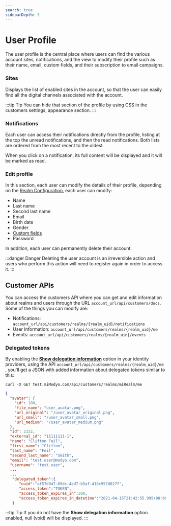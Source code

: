 ```yaml
---
search: true
sidebarDepth: 3
---
```


# User Profile

The user profile is the central place where users can find the various account sites, notifications, and the view to modify their profile such as their name, email, custom fields, and their subscription to email campaigns.

### Sites

Displays the list of enabled sites in the account, so that the user can easily find all the digital channels associated with the account.

:::tip Tip
You can hide that section of the profile by using CSS in the customers settings, appearance section.
:::

### Notifications

Each user can access their notifications directly from the profile, listing at the top the unread notifications, and then the read notifications. Both lists are ordered from the most recent to the oldest.

When you click on a notification, its full content will be displayed and it will be marked as read. 

### Edit profile

In this section, each user can modify the details of their profile, depending on the [Realm Configuration](/en/platform/customers/realms.html#realm-configuration), each user can modify:

* Name
* Last name
* Second last name
* Email
* Birth date
* Gender
* [Custom fields](/en/platform/customers/realms.html#custom-fields)
* Password

In addition, each user can permanently delete their account. 

:::danger Danger
Deleting the user account is an irreversible action and users who perform this action will need to register again in order to access it.
:::

## Customer APIs

You can access the customers API where you can get and edit information about realms and users through the URL `account_url/api/customers/docs`. Some of the things you can modify are: 

- Notifications: `account_url/api/customers/realms/{realm_uid}/notifications`
- User Information: `account_url/api/customers/realms/{realm_uid}/me`
- Events: `account_url/api/customers/realms/{realm_uid}/events `

### Delegated tokens

By enabling the [**Show delegation information**](/es/platform/core/integrations/identity-providers.html) option in your identity providers, using the API `account_url/api/customers/realms/{realm_uid}/me `, you'll get a JSON with added information about delegated tokens similar to this:

``curl -X GET test.miModyo.com/api/customers/realms/miRealm/me``

```json
{
  "avatar": {
    "id": 100,
    "file_name": "user_avatar.png",
    "url_original": "/user_avatar_original.png",
    "url_small": "/user_avatar_small.png",
    "url_medium": "/user_avatar_medium.png"
  },
  "id": 2332,
  "external_id": "11111111-1",
  "name": "Clifton Feil",
  "first_name": "Clifton",
  "last_name": "Feil",
  "second_last_name": "Smith",
  "email": "test.user@modyo.com",
  "username": "test.user",
  ...
  ...
   "delegated_token":{
      "uuid":"af57d947-69dc-4ed7-b5af-418c957d827f",
      "access_token":"TOKEN",
      "access_token_expires_in":300,
      "access_token_expires_in_datetime":"2021-04-15T21:42:55.995+00:00"
   }
```

:::tip Tip
If you do not have the **Show delegation information** option enabled, null (void) will be displayed.
:::